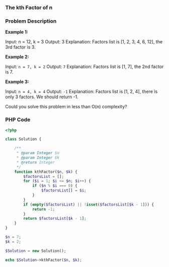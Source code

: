 ### The kth Factor of n

### Problem Description

**Example 1:**

Input: n = 12, k = 3
Output: 3
Explanation: Factors list is [1, 2, 3, 4, 6, 12], the 3rd factor is 3.

**Example 2:**

Input: `n = 7, k = 2`
Output: `7`
Explanation: Factors list is [1, 7], the 2nd factor is 7.

**Example 3:**

Input: `n = 4, k = 4`
Output: `-1`
Explanation: Factors list is [1, 2, 4], there is only 3 factors. We should return -1.
 
Could you solve this problem in less than O(n) complexity?

### PHP Code

```php
<?php

class Solution {

    /**
     * @param Integer $n
     * @param Integer $k
     * @return Integer
     */
    function kthFactor($n, $k) {
        $factorsList = [];
        for ($i = 1; $i <= $n; $i++) {
            if ($n % $i === 0) {
                $factorsList[] = $i;
            }
        }
        if (empty($factorsList) || !isset($factorsList[$k - 1])) {
            return -1;
        }
        return $factorsList[$k - 1];
    }
}

$n = 7;
$k = 2;

$Solution = new Solution();

echo $Solution->kthFactor($n, $k);